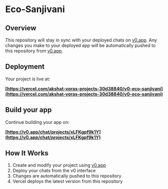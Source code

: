 # Eco-Sanjivani

## Overview

This repository will stay in sync with your deployed chats on [v0.app](https://v0.app).
Any changes you make to your deployed app will be automatically pushed to this repository from [v0.app](https://v0.app).

## Deployment

Your project is live at:

**[https://vercel.com/akshat-voras-projects-30d38840/v0-eco-sanjivani](https://vercel.com/akshat-voras-projects-30d38840/v0-eco-sanjivani)**

## Build your app

Continue building your app on:

**[https://v0.app/chat/projects/xLFKgpf9k1Y](https://v0.app/chat/projects/xLFKgpf9k1Y)**

## How It Works

1. Create and modify your project using [v0.app](https://v0.app)
2. Deploy your chats from the v0 interface
3. Changes are automatically pushed to this repository
4. Vercel deploys the latest version from this repository
